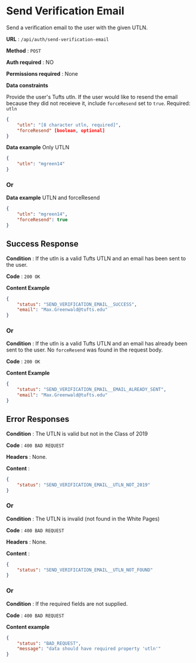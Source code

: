 # Send Verification Email

Send a verification email to the user with the given UTLN.

**URL** : `/api/auth/send-verification-email`

**Method** : `POST`

**Auth required** : NO

**Permissions required** : None

**Data constraints**

Provide the user's Tufts utln. If the user would like to resend the email because they did not receieve it, include `forceResend` set to `true`. Required: `utln`

```json
{
    "utln": "[8 character utln, required]",
    "forceResend" [boolean, optional]
}
```

**Data example** Only UTLN

```json
{
    "utln": "mgreen14"
}
```

### Or

**Data example** UTLN and forceResend

```json
{
    "utln": "mgreen14",
    "forceResend": true
}
```

## Success Response

**Condition** : If the utln is a valid Tufts UTLN and an email has been sent to the user.

**Code** : `200 OK`

**Content Example**

```json
{
    "status": "SEND_VERIFICATION_EMAIL__SUCCESS",
    "email": "Max.Greenwald@tufts.edu"
}
```

### Or

**Condition** : If the utln is a valid Tufts UTLN and an email has already been sent to the user. No `forceResend` was found in the request body.

**Code** : `200 OK`

**Content Example**

```json
{
    "status": "SEND_VERIFICATION_EMAIL__EMAIL_ALREADY_SENT",
    "email": "Max.Greenwald@tufts.edu"
}
```


## Error Responses

**Condition** : The UTLN is valid but not in the Class of 2019

**Code** : `400 BAD REQUEST`

**Headers** : None.

**Content** :
```json
{
    "status": "SEND_VERIFICATION_EMAIL__UTLN_NOT_2019"
}
```

### Or

**Condition** : The UTLN is invalid (not found in the White Pages)

**Code** : `400 BAD REQUEST`

**Headers** : None.

**Content** :
```json
{
    "status": "SEND_VERIFICATION_EMAIL__UTLN_NOT_FOUND"
}
```

### Or

**Condition** : If the required fields are not supplied.

**Code** : `400 BAD REQUEST`

**Content example**

```json
{
    "status": "BAD_REQUEST",
    "message": "data should have required property 'utln'"
}
```
